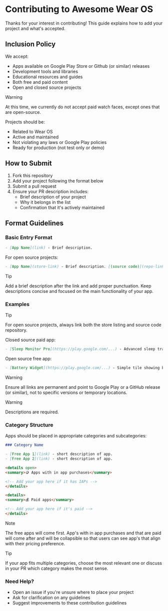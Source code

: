 # Contributing to Awesome Wear OS

Thanks for your interest in contributing! This guide explains how to add your project and what's accepted.

## Inclusion Policy

We accept:

- Apps available on Google Play Store or Github (or similar) releases
- Development tools and libraries
- Educational resources and guides
- Both free and paid content
- Open and closed source projects

> [!WARNING]
> At this time, we currently do not accept paid watch faces, except ones that are open-source.

Projects should be:

- Related to Wear OS
- Active and maintained
- Not violating any laws or Google Play policies
- Ready for production (not test only or demo)

## How to Submit

1. Fork this repository
2. Add your project following the format below
3. Submit a pull request
4. Ensure your PR description includes:
   - Brief description of your project
   - Why it belongs in the list
   - Confirmation that it's actively maintained

## Format Guidelines

### Basic Entry Format

```markdown
- [App Name](link) - Brief description.
```

For open source projects:

```markdown
- [App Name](store-link) - Brief description. [(source code)](repo-link)
```

> [!TIP]
> Add a brief description after the link and add proper punctuation. Keep descriptions concise and focused on the main functionality of your app.

### Examples

> [!TIP]
> For open source projects, always link both the store listing and source code repository.

Closed source paid app:

```markdown
- [Sleep Monitor Pro](https://play.google.com/...) - Advanced sleep tracking with heart rate monitoring.
```

Open source free app:

```markdown
- [Battery Widget](https://play.google.com/...) - Simple tile showing battery levels of watch and phone. [(source code)](https://github.com/...)
```

> [!WARNING]
> Ensure all links are permanent and point to Google Play or a GitHub release (or similar), not to specific versions or temporary locations.

> [!WARNING]
> Descriptions are required.

### Category Structure

Apps should be placed in appropriate categories and subcategories:

```markdown
### Category Name

- [Free App 1](link) - short description of app.
- [Free App 2](link) - short description of app.

<details open>
<summary>🪙 Apps with in app purchases</summary>

<!-- Add your app here if it has IAPs -->
</details>

<details>
<summary>💰 Paid apps</summary>

<!-- Add your app here if it's paid -->
</details>
```

> [!NOTE]
> The free apps will come first. App's with in app purchases and that are paid will come after and will be collapsible so that users can see app's that align with their pricing preference.

> [!TIP]
> If your app fits multiple categories, choose the most relevant one or discuss in your PR which category makes the most sense.

### Need Help?

- Open an issue if you're unsure where to place your project
- Ask for clarification on any guidelines
- Suggest improvements to these contribution guidelines
